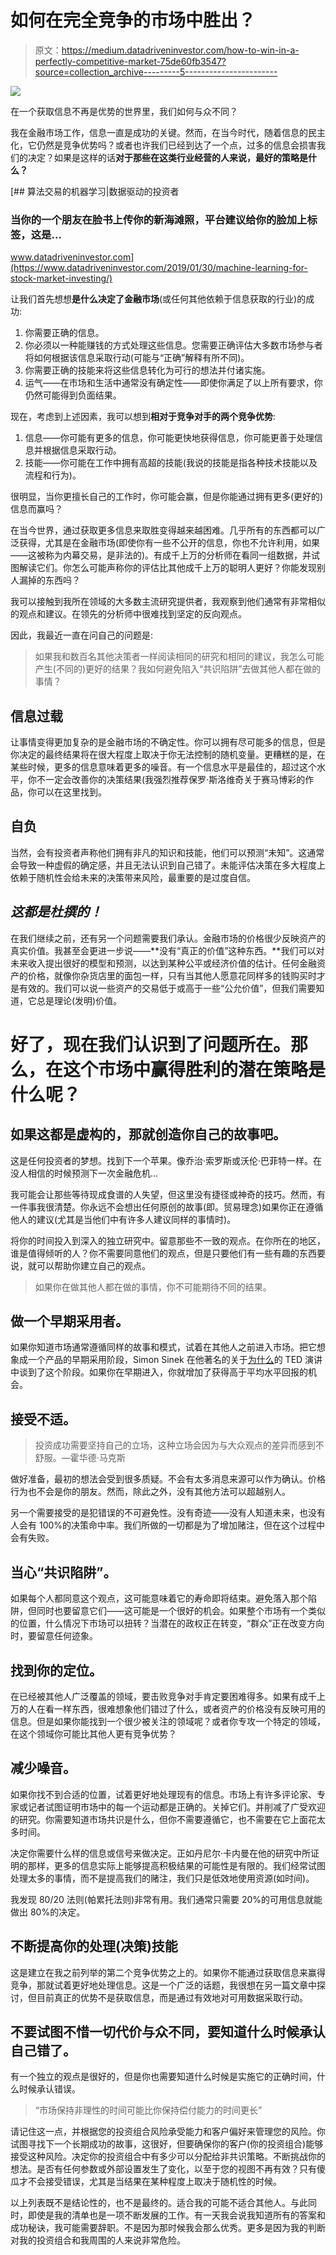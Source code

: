 # 如何在完全竞争的市场中胜出？

> 原文：<https://medium.datadriveninvestor.com/how-to-win-in-a-perfectly-competitive-market-75de60fb3547?source=collection_archive---------5----------------------->

![](img/508f3ddb5b7704596b98f91f0a83bf1a.png)

在一个获取信息不再是优势的世界里，我们如何与众不同？

我在金融市场工作，信息一直是成功的关键。然而，在当今时代，随着信息的民主化，它仍然是竞争优势吗？或者也许我们已经到达了一个点，过多的信息会损害我们的决定？如果是这样的话**对于那些在这类行业经营的人来说，最好的策略是什么？**

[](https://www.datadriveninvestor.com/2019/01/30/machine-learning-for-stock-market-investing/) [## 算法交易的机器学习|数据驱动的投资者

### 当你的一个朋友在脸书上传你的新海滩照，平台建议给你的脸加上标签，这是…

www.datadriveninvestor.com](https://www.datadriveninvestor.com/2019/01/30/machine-learning-for-stock-market-investing/) 

让我们首先想想**是什么决定了金融市场**(或任何其他依赖于信息获取的行业)的成功:

1.  你需要正确的信息。
2.  你必须以一种能赚钱的方式处理这些信息。您需要正确评估大多数市场参与者将如何根据该信息采取行动(可能与“正确”解释有所不同)。
3.  你需要正确的技能来将这些信息转化为可行的想法并付诸实施。
4.  运气——在市场和生活中通常没有确定性——即使你满足了以上所有要求，你仍然可能得到负面结果。

现在，考虑到上述因素，我可以想到**相对于竞争对手的两个竞争优势**:

1.  信息——你可能有更多的信息，你可能更快地获得信息，你可能更善于处理信息并根据信息采取行动。
2.  技能——你可能在工作中拥有高超的技能(我说的技能是指各种技术技能以及流程和行为)。

很明显，当你更擅长自己的工作时，你可能会赢，但是你能通过拥有更多(更好的)信息而赢吗？

在当今世界，通过获取更多信息来取胜变得越来越困难。几乎所有的东西都可以广泛获得，尤其是在金融市场(即使你有一些不公开的信息，你也不允许利用，如果——这被称为内幕交易，是非法的)。有成千上万的分析师在看同一组数据，并试图解读它们。你怎么可能声称你的评估比其他成千上万的聪明人更好？你能发现别人漏掉的东西吗？

我可以接触到我所在领域的大多数主流研究提供者，我观察到他们通常有非常相似的观点和建议。在领先的分析师中很难找到坚定的反向观点。

因此，我最近一直在问自己的问题是:

> 如果我和数百名其他决策者一样阅读相同的研究和相同的建议，我怎么可能产生(不同的)更好的结果？我如何避免陷入“共识陷阱”去做其他人都在做的事情？

## 信息过载

让事情变得更加复杂的是金融市场的不确定性。你可以拥有尽可能多的信息，但是你决定的最终结果将在很大程度上取决于你无法控制的随机变量。更糟糕的是，在某些时候，更多的信息意味着更多的噪音。有一个信息水平是最佳的，超过这个水平，你不一定会改善你的决策结果(我强烈推荐保罗·斯洛维奇关于赛马博彩的作品，你可以在这里找到。

## 自负

当然，会有投资者声称他们拥有非凡的知识和技能，他们可以预测“未知”。这通常会导致一种虚假的确定感，并且无法认识到自己错了。未能评估决策在多大程度上依赖于随机性会给未来的决策带来风险，最重要的是过度自信。

## *这都是杜撰的！*

在我们继续之前，还有另一个问题需要我们承认。金融市场的价格很少反映资产的真实价值。我甚至会更进一步说——**没有“真正的价值”这种东西。**我们可以对未来收入提出很好的模型和预测，以达到某种公平或经济价值的估计。任何金融资产的价格，就像你杂货店里的面包一样，只有当其他人愿意花同样多的钱购买时才是有效的。我们可以说一些资产的交易低于或高于一些“公允价值”，但我们需要知道，它总是理论(发明)价值。

# 好了，现在我们认识到了问题所在。那么，在这个市场中赢得胜利的潜在策略是什么呢？

## 如果这都是虚构的，那就创造你自己的故事吧。

这是任何投资者的梦想。找到下一个苹果。像乔治·索罗斯或沃伦·巴菲特一样。在没人相信的时候预测下一次金融危机…

我可能会让那些等待现成食谱的人失望，但这里没有捷径或神奇的技巧。然而，有一件事我很清楚。你永远不会想出任何原创的故事(即。贸易理念)如果你正在遵循他人的建议(尤其是当他们中有许多人建议同样的事情时)。

将你的时间投入到深入的独立研究中。留意那些不一致的观点。在你所在的地区，谁是值得倾听的人？你不需要同意他们的观点，但是只要他们有一些有趣的东西要说，就可以帮助你建立自己的观点。

> 如果你在做其他人都在做的事情，你不可能期待不同的结果。

## 做一个早期采用者。

如果你知道市场通常遵循同样的故事和模式，试着在其他人之前进入市场。把它想象成一个产品的早期采用阶段，Simon Sinek 在他著名的关于[为什么](https://www.ted.com/talks/simon_sinek_how_great_leaders_inspire_action?language=en)的 TED 演讲中谈到了这个阶段。如果你在早期进入，你就增加了获得高于平均水平回报的机会。

## 接受不适。

> 投资成功需要坚持自己的立场，这种立场会因为与大众观点的差异而感到不舒服。—霍华德·马克斯

做好准备，最初的想法会受到很多质疑。不会有太多消息来源可以作为确认。价格行为也不会是你的朋友。然而，除此之外，没有其他方法可以超越别人。

另一个需要接受的是犯错误的不可避免性。没有奇迹——没有人知道未来，也没有人会有 100%的决策命中率。我们所做的一切都是为了增加赌注，但在这个过程中会有失败。

## 当心“共识陷阱”。

如果每个人都同意这个观点，这可能意味着它的寿命即将结束。避免落入那个陷阱，但同时也要留意它们——这可能是一个很好的机会。如果整个市场有一个类似的位置，什么情况下市场可以扭转？当潜在的政权正在转变，“群众”正在改变方向时，要留意任何迹象。

## 找到你的定位。

在已经被其他人广泛覆盖的领域，要击败竞争对手肯定要困难得多。如果有成千上万的人在看一样东西，很难想象他们错过了什么，或者资产的价格没有反映可用的信息。但是如果你能找到一个很少被关注的领域呢？或者你专攻一个特定的领域，在这个领域你可能比其他人更有竞争优势？

## 减少噪音。

如果你找不到合适的位置，试着更好地处理现有的信息。市场上有许多评论家、专家或记者试图证明市场中的每一个运动都是正确的。关掉它们。并削减了广受欢迎的研究。你需要知道市场共识是什么，但你不需要遵循它，也不需要在它上面花太多时间。

决定你需要什么样的信息或信号来做决定。正如丹尼尔·卡内曼在他的研究中所证明的那样，更多的信息实际上能够提高积极结果的可能性是有限的。我们经常试图处理太多的事情，而不是提高我们的赌注，我们只是低效地使用资源(如时间)。

我发现 80/20 法则(帕累托法则)非常有用。我们通常只需要 20%的可用信息就能做出 80%的决定。

## 不断提高你的处理(决策)技能

这是建立在我之前列举的第二个竞争优势之上的。如果你不能通过获取信息来赢得竞争，那就试着更好地处理信息。这是一个广泛的话题，我很想在另一篇文章中探讨，但目前真正的优势不是获取信息，而是通过有效地对可用数据采取行动。

## 不要试图不惜一切代价与众不同，要知道什么时候承认自己错了。

有一个独立的观点是很好的，但是你也需要知道什么时候是实施它的正确时间，什么时候承认错误。

> “市场保持非理性的时间可能比你保持偿付能力的时间更长”

请记住这一点，并根据您的投资组合风险承受能力和客户偏好来管理您的风险。你试图寻找下一个长期成功的故事，这很好，但要确保你的客户(你的投资组合)能够接受这种风险。决定你的投资组合中有多少可以分配给非共识策略。不断挑战你的想法。是否有任何参数或外部设置发生了变化，以至于您的视图不再有效？只有傻瓜才不会接受错误，尤其是当结果在某种程度上取决于随机性的时候。

以上列表既不是结论性的，也不是最终的。适合我的可能不适合其他人。与此同时，即使是我的清单也是一项不断发展的工作。有一天我会说我知道所有的答案和成功秘诀，我可能需要辞职。不是因为那时候我会那么优秀。更多是因为我的判断对我的投资组合和我周围的人来说非常危险。